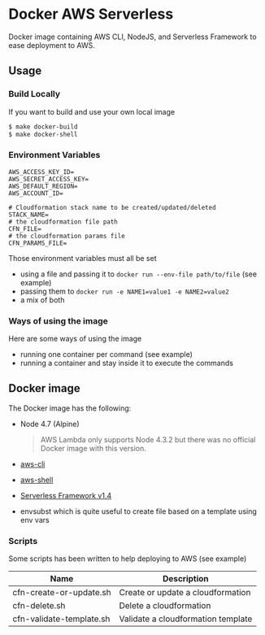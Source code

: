 Docker AWS Serverless
======================

Docker image containing AWS CLI, NodeJS, and Serverless Framework to ease deployment to AWS.

Usage
------

### Build Locally

If you want to build and use your own local image

```bash
$ make docker-build
$ make docker-shell
```

### Environment Variables

```
AWS_ACCESS_KEY_ID=
AWS_SECRET_ACCESS_KEY=
AWS_DEFAULT_REGION=
AWS_ACCOUNT_ID=

# Cloudformation stack name to be created/updated/deleted
STACK_NAME=
# the cloudformation file path
CFN_FILE=
# the cloudformation params file
CFN_PARAMS_FILE=
```

Those environment variables must all be set

- using a file and passing it to `docker run --env-file path/to/file` (see example)
- passing them to `docker run -e NAME1=value1 -e NAME2=value2`
- a mix of both

### Ways of using the image

Here are some ways of using the image

- running one container per command (see example)
- running a container and stay inside it to execute the commands

Docker image
------------

The Docker image has the following:

- Node 4.7 (Alpine)

  > AWS Lambda only supports Node 4.3.2 but there was no official Docker image with this version.

- [aws-cli](https://github.com/aws/aws-cli)
- [aws-shell](https://github.com/awslabs/aws-shell)
- [Serverless Framework v1.4](https://serverless.com)
- envsubst which is quite useful to create file based on a template using env vars

### Scripts

Some scripts has been written to help deploying to AWS (see example)

Name | Description
---|---
cfn-create-or-update.sh | Create or update a cloudformation
cfn-delete.sh | Delete a cloudformation
cfn-validate-template.sh | Validate a cloudformation template
